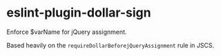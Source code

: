 # eslint-plugin-dollar-sign

Enforce $varName for jQuery assignment.

Based heavily on the `requireDollarBeforejQueryAssignment` rule in JSCS.
